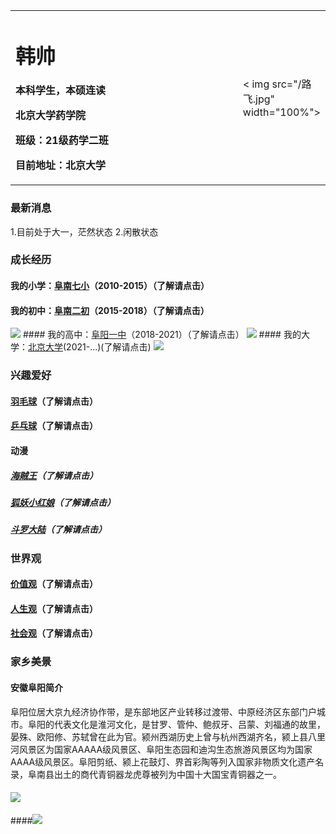 <table border="0">
  <tr>
    <td width="75%">
      <h1>韩帅</h1>
      <p><b>本科学生，本硕连读</b></p >
      <p><b>北京大学药学院</b></p >
      <p><b>班级：21级药学二班</b></p >
      <p><b>目前地址：北京大学</b></p >
    </td>
    <td width="25%">
      < img src="/路飞.jpg"  width="100%"> 
    </td>
  </tr>
</table>

### 最新消息
1.目前处于大一，茫然状态
2.闲散状态

### 成长经历
#### 我的小学：<a href="https://baike.baidu.com/item/%E9%98%9C%E5%8D%97%E5%8E%BF%E7%AC%AC%E4%B8%83%E5%B0%8F%E5%AD%A6/9632121">阜南七小</a>（2010-2015）（了解请点击）
#### 我的初中：<a href="http://www.ahfnec.com/">阜南二初</a>（2015-2018）（了解请点击）
<img src="https://tse4-mm.cn.bing.net/th/id/OIP-C.5pq5gdkvJgs8AG_7bIrybwHaG9?pid=ImgDet&rs=1"/>
#### 我的高中：<a href="http://www.fyyz.net/">阜阳一中</a>（2018-2021）（了解请点击）
<img src="https://tse1-mm.cn.bing.net/th/id/R-C.e7b9d4b7cfe9c72ada59fe0af74cc36a?rik=BsYImSDpeoQopw&riu=http%3a%2f%2fimg001.rx365.cn%2f2020-07-23%2fb166bc65c070aef5b795d9dd075f1d8c.jpeg&ehk=Q0MeKkKnGsStNviQSwgqVzvXl1H4WR5cRna4KzDbRdg%3d&risl=&pid=ImgRaw&r=0"/>
#### 我的大学：<a href="https://www.pku.edu.cn/">北京大学</a>(2021-...)(了解请点击)
<img src="https://tse1-mm.cn.bing.net/th/id/R-C.4716e32d20d95c9998b91c095c319f8f?rik=2d3KBCPqWU%2bcEQ&riu=http%3a%2f%2fpic117.nipic.com%2ffile%2f20161206%2f24107287_080937151678_2.jpg&ehk=1NWCSRTqdkvcHUQcQQopeH5BiHbHpm7aBulRIGN8vO4%3d&risl=&pid=ImgRaw&r=0"/>

### 兴趣爱好
#### <a href="https://baike.baidu.com/item/%E7%BE%BD%E6%AF%9B%E7%90%83/32511">羽毛球</a>（了解请点击）
#### <a href="https://baike.baidu.com/item/%E4%B9%92%E4%B9%93%E7%90%83/221415">乒乓球</a>（了解请点击）
#### 动漫
##### <a href="https://www.iqiyi.com/lib/m_200067914.html">海贼王</a>（了解请点击）
##### <a href="http://v.qq.com/detail/0/0sdnyl7h86atoyt.html">狐妖小红娘</a>（了解请点击）
##### <a href="https://v.qq.com/detail/m/m441e3rjq9kwpsc.html">斗罗大陆</a>（了解请点击）

### 世界观
#### <a href="https://baike.baidu.com/item/%E4%BB%B7%E5%80%BC%E8%A7%82#:~:text=%E4%BB%B7%E5%80%BC%E8%A7%82%E6%98%AF%E5%9F%BA%E4%BA%8E%E4%BA%BA%E7%9A%84%E4%B8%80%E5%AE%9A%E7%9A%84%E6%80%9D%E7%BB%B4%E6%84%9F%E5%AE%98%E4%B9%8B%E4%B8%8A%E8%80%8C%E4%BD%9C%E5%87%BA%E7%9A%84%E8%AE%A4%E7%9F%A5%E3%80%81%E7%90%86%E8%A7%A3%E3%80%81%E5%88%A4%E6%96%AD%E6%88%96%E6%8A%89%E6%8B%A9%EF%BC%8C%E4%B9%9F%E5%B0%B1%E6%98%AF%E4%BA%BA%E8%AE%A4%E5%AE%9A%E4%BA%8B%E7%89%A9%E3%80%81%E8%BE%A9%E5%AE%9A%E6%98%AF%E9%9D%9E%E7%9A%84%E4%B8%80%E7%A7%8D%E6%80%9D%E7%BB%B4%E6%88%96%E5%8F%96%E5%90%91%EF%BC%8C%E4%BB%8E%E8%80%8C%E4%BD%93%E7%8E%B0%E5%87%BA%E4%BA%BA%E3%80%81%E4%BA%8B%E3%80%81%E7%89%A9%E4%B8%80%E5%AE%9A%E7%9A%84%E4%BB%B7%E5%80%BC%E6%88%96%E4%BD%9C%E7%94%A8%EF%BC%9B%E5%9C%A8%E9%98%B6%E7%BA%A7%E7%A4%BE%E4%BC%9A%E4%B8%AD%EF%BC%8C%E4%B8%8D%E5%90%8C%E9%98%B6%E7%BA%A7%E6%9C%89%E4%B8%8D%E5%90%8C%E7%9A%84%E4%BB%B7%E5%80%BC%E8%A7%82%E5%BF%B5%E3%80%82,%E4%BB%B7%E5%80%BC%E8%A7%82%E5%85%B7%E6%9C%89%E7%A8%B3%E5%AE%9A%E6%80%A7%E5%92%8C%E6%8C%81%E4%B9%85%E6%80%A7%E3%80%81%E5%8E%86%E5%8F%B2%E6%80%A7%E4%B8%8E%E9%80%89%E6%8B%A9%E6%80%A7%E3%80%81%E4%B8%BB%E8%A7%82%E6%80%A7%E7%9A%84%E7%89%B9%E7%82%B9%E3%80%82%20%E4%BB%B7%E5%80%BC%E8%A7%82%E5%AF%B9%E5%8A%A8%E6%9C%BA%E6%9C%89%E5%AF%BC%E5%90%91%E7%9A%84%E4%BD%9C%E7%94%A8%EF%BC%8C%E5%90%8C%E6%97%B6%E5%8F%8D%E6%98%A0%E4%BA%BA%E4%BB%AC%E7%9A%84%E8%AE%A4%E7%9F%A5%E5%92%8C%E9%9C%80%E6%B1%82%E7%8A%B6%E5%86%B5%E3%80%82">价值观</a>（了解请点击）
#### <a href="https://baike.baidu.com/item/%E4%BA%BA%E7%94%9F%E8%A7%82#:~:text=%E4%BA%BA%E7%94%9F%E8%A7%82%EF%BC%8C%E8%8B%B1%E6%96%87%E6%98%AFView%20Of,Life%EF%BC%8C%E6%98%AF%E4%BA%BA%E4%BB%AC%E5%9C%A8%E5%AE%9E%E8%B7%B5%E4%B8%AD%E5%BD%A2%E6%88%90%E7%9A%84%E5%AF%B9%E4%BA%8E%E4%BA%BA%E7%94%9F%E7%9B%AE%E7%9A%84%E5%92%8C%E6%84%8F%E4%B9%89%EF%BC%8C%E5%AF%B9%E4%BA%BA%E7%94%9F%E9%81%93%E8%B7%AF%E3%80%81%E7%94%9F%E6%B4%BB%E6%96%B9%E5%BC%8F%E7%9A%84%E6%80%BB%E7%9A%84%E7%9C%8B%E6%B3%95%E5%92%8C%E6%A0%B9%E6%9C%AC%E8%A7%82%E7%82%B9%EF%BC%8C%E5%AE%83%E5%86%B3%E5%AE%9A%E7%9D%80%E4%BA%BA%E4%BB%AC%E5%AE%9E%E8%B7%B5%E6%B4%BB%E5%8A%A8%E7%9A%84%E7%9B%AE%E6%A0%87%E3%80%81%E4%BA%BA%E7%94%9F%20">人生观</a>（了解请点击）
#### <a href="https://baike.baidu.com/item/%E7%A4%BE%E4%BC%9A%E8%A7%82/9112194#:~:text=%E7%A4%BE%E4%BC%9A%E8%A7%82%E9%83%BD%E6%98%AF%E4%BB%A5%E7%A4%BE%E4%BC%9A%E6%80%A7%E8%B4%A8%E4%B8%BA%E4%B8%BB%E5%AF%BC%E7%9A%84%EF%BC%8C%E6%AF%94%E5%A6%82%22%E8%B5%84%E6%9C%AC%E4%B8%BB%E4%B9%89%E7%A4%BE%E4%BC%9A%E8%A7%82%22%22%E7%A4%BE%E4%BC%9A%E4%B8%BB%E4%B9%89%E7%A4%BE%E4%BC%9A%E8%A7%82%22%22%20%E5%85%B1%E4%BA%A7%E4%B8%BB%E4%B9%89%20%E7%A4%BE%E4%BC%9A%E8%A7%82%22%22%E4%BC%A0%E7%A4%BE%E4%BC%9A%E8%A7%82%22%EF%BC%8C%E4%B8%8D%E5%90%8C%E7%9A%84%E7%A4%BE%E4%BC%9A%E8%A7%82%2C%E6%98%AF%E5%9C%A8%E4%B8%8D%E5%90%8C%E7%9A%84%E7%A4%BE%E4%BC%9A%E6%80%A7%E8%B4%A8%E4%B8%8B%E5%BD%A2%E6%88%90%E7%9A%84%E3%80%82%20%E4%BA%BA%E4%BB%AC%E5%AF%B9%E6%95%B4%E4%B8%AA,%E4%B8%96%E7%95%8C%20%E4%BB%A5%E5%8F%8A%E4%BA%BA%E4%B8%8E%E4%B8%96%E7%95%8C%E5%85%B3%E7%B3%BB%E7%9A%84%E6%80%BB%E7%9A%84%20%E7%9C%8B%E6%B3%95%20%E5%92%8C%E6%A0%B9%E6%9C%AC%E8%A7%82%E7%82%B9%EF%BC%8C%E5%B0%B1%E6%98%AF%E4%B8%96%E7%95%8C%E8%A7%82">社会观</a>（了解请点击）

### 家乡美景
#### 安徽阜阳简介
阜阳位居大京九经济协作带，是东部地区产业转移过渡带、中原经济区东部门户城市。阜阳的代表文化是淮河文化，是甘罗、管仲、鲍叔牙、吕蒙、刘福通的故里，晏殊、欧阳修、苏轼曾在此为官。颍州西湖历史上曾与杭州西湖齐名，颍上县八里河风景区为国家AAAAA级风景区、阜阳生态园和迪沟生态旅游风景区均为国家AAAA级风景区。阜阳剪纸、颍上花鼓灯、界首彩陶等列入国家非物质文化遗产名录，阜南县出土的商代青铜器龙虎尊被列为中国十大国宝青铜器之一。
#### <img src="https://img.zcool.cn/community/01c1a7599037fc00000021295b49c4.jpg@1280w_1l_2o_100sh.jpg"/>
####<img src="https://tse1-mm.cn.bing.net/th/id/R-C.8e3fba0b57314a785063a54191666cce?rik=EbwVZPjkTVtOxA&riu=http%3a%2f%2fpic351.nipic.com%2ffile%2f20201130%2f3293963_112943165089_2.jpg&ehk=thNlWk2z7u1baLtRAjQBIwEV%2bhhIi2ANyayr2uV4r0c%3d&risl=&pid=ImgRaw&r=0"/>
